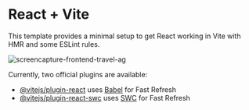 # React + Vite

This template provides a minimal setup to get React working in Vite with HMR and some ESLint rules.

![screencapture-frontend-travel-ag](https://github.com/iamHarshvardhan10/frontend-travel-agency-website/assets/109547739/018874da-0528-4bb7-b99c-258a493e28fe)


Currently, two official plugins are available:

- [@vitejs/plugin-react](https://github.com/vitejs/vite-plugin-react/blob/main/packages/plugin-react/README.md) uses [Babel](https://babeljs.io/) for Fast Refresh
- [@vitejs/plugin-react-swc](https://github.com/vitejs/vite-plugin-react-swc) uses [SWC](https://swc.rs/) for Fast Refresh
